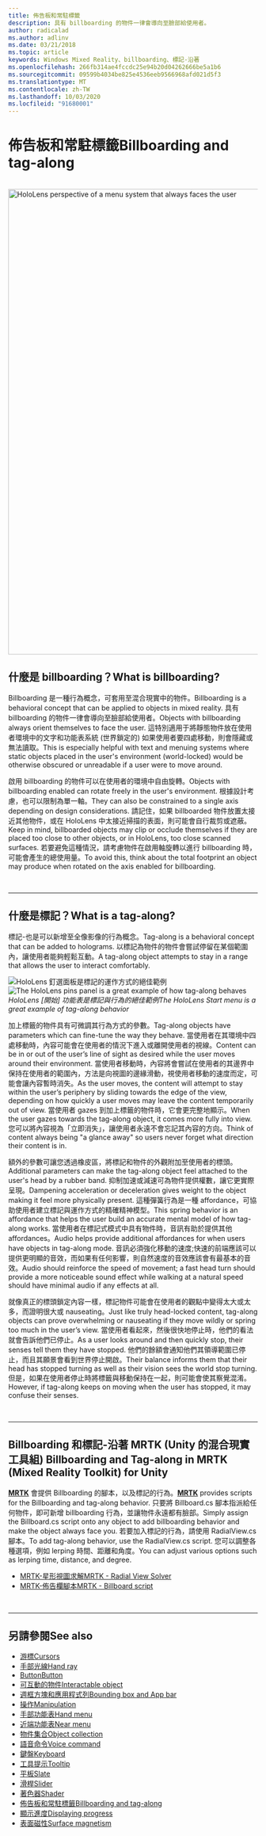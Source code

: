 ```yaml
---
title: 佈告板和常駐標籤
description: 具有 billboarding 的物件一律會導向至臉部給使用者。
author: radicalad
ms.author: adlinv
ms.date: 03/21/2018
ms.topic: article
keywords: Windows Mixed Reality、billboarding、標記-沿著
ms.openlocfilehash: 266fb314ae4fccdc25e94b20d04262666be5a1b6
ms.sourcegitcommit: 09599b4034be825e4536eeb9566968afd021d5f3
ms.translationtype: MT
ms.contentlocale: zh-TW
ms.lasthandoff: 10/03/2020
ms.locfileid: "91680001"
---
```

# <a name="billboarding-and-tag-along"></a><span data-ttu-id="7e366-104">佈告板和常駐標籤</span><span class="sxs-lookup"><span data-stu-id="7e366-104">Billboarding and tag-along</span></span>

<br>

<img src="images/MRTK_TagAlong.gif" alt="HoloLens perspective of a menu system that always faces the user" width="940px">
<br>

## <a name="what-is-billboarding"></a><span data-ttu-id="7e366-105">什麼是 billboarding？</span><span class="sxs-lookup"><span data-stu-id="7e366-105">What is billboarding?</span></span>

<span data-ttu-id="7e366-106">Billboarding 是一種行為概念，可套用至混合現實中的物件。</span><span class="sxs-lookup"><span data-stu-id="7e366-106">Billboarding is a behavioral concept that can be applied to objects in mixed reality.</span></span> <span data-ttu-id="7e366-107">具有 billboarding 的物件一律會導向至臉部給使用者。</span><span class="sxs-lookup"><span data-stu-id="7e366-107">Objects with billboarding always orient themselves to face the user.</span></span> <span data-ttu-id="7e366-108">這特別適用于將靜態物件放在使用者環境中的文字和功能表系統 (世界鎖定的) 如果使用者要四處移動，則會隱藏或無法讀取。</span><span class="sxs-lookup"><span data-stu-id="7e366-108">This is especially helpful with text and menuing systems where static objects placed in the user's environment (world-locked) would be otherwise obscured or unreadable if a user were to move around.</span></span>

<span data-ttu-id="7e366-109">啟用 billboarding 的物件可以在使用者的環境中自由旋轉。</span><span class="sxs-lookup"><span data-stu-id="7e366-109">Objects with billboarding enabled can rotate freely in the user's environment.</span></span> <span data-ttu-id="7e366-110">根據設計考慮，也可以限制為單一軸。</span><span class="sxs-lookup"><span data-stu-id="7e366-110">They can also be constrained to a single axis depending on design considerations.</span></span> <span data-ttu-id="7e366-111">請記住，如果 billboarded 物件放置太接近其他物件，或在 HoloLens 中太接近掃描的表面，則可能會自行裁剪或遮蔽。</span><span class="sxs-lookup"><span data-stu-id="7e366-111">Keep in mind, billboarded objects may clip or occlude themselves if they are placed too close to other objects, or in HoloLens, too close scanned surfaces.</span></span> <span data-ttu-id="7e366-112">若要避免這種情況，請考慮物件在啟用軸旋轉以進行 billboarding 時，可能會產生的總使用量。</span><span class="sxs-lookup"><span data-stu-id="7e366-112">To avoid this, think about the total footprint an object may produce when rotated on the axis enabled for billboarding.</span></span>

<br>

---
## <a name="what-is-a-tag-along"></a><span data-ttu-id="7e366-113">什麼是標記？</span><span class="sxs-lookup"><span data-stu-id="7e366-113">What is a tag-along?</span></span>

<span data-ttu-id="7e366-114">標記-也是可以新增至全像影像的行為概念。</span><span class="sxs-lookup"><span data-stu-id="7e366-114">Tag-along is a behavioral concept that can be added to holograms.</span></span> <span data-ttu-id="7e366-115">以標記為物件的物件會嘗試停留在某個範圍內，讓使用者能夠輕鬆互動。</span><span class="sxs-lookup"><span data-stu-id="7e366-115">A tag-along object attempts to stay in a range that allows the user to interact comfortably.</span></span>

<span data-ttu-id="7e366-116">![HoloLens 釘選面板是標記的運作方式的絕佳範例](images/tagalong-1000px.jpg)</span><span class="sxs-lookup"><span data-stu-id="7e366-116">![The HoloLens pins panel is a great example of how tag-along behaves](images/tagalong-1000px.jpg)</span></span><br>
<span data-ttu-id="7e366-117">*HoloLens [開始] 功能表是標記與行為的絕佳範例*</span><span class="sxs-lookup"><span data-stu-id="7e366-117">*The HoloLens Start menu is a great example of tag-along behavior*</span></span>

<span data-ttu-id="7e366-118">加上標籤的物件具有可微調其行為方式的參數。</span><span class="sxs-lookup"><span data-stu-id="7e366-118">Tag-along objects have parameters which can fine-tune the way they behave.</span></span> <span data-ttu-id="7e366-119">當使用者在其環境中四處移動時，內容可能會在使用者的情況下進入或離開使用者的視線。</span><span class="sxs-lookup"><span data-stu-id="7e366-119">Content can be in or out of the user’s line of sight as desired while the user moves around their environment.</span></span> <span data-ttu-id="7e366-120">當使用者移動時，內容將會嘗試在使用者的其邊界中保持在使用者的範圍內，方法是向視圖的邊緣滑動，視使用者移動的速度而定，可能會讓內容暫時消失。</span><span class="sxs-lookup"><span data-stu-id="7e366-120">As the user moves, the content will attempt to stay within the user’s periphery by sliding towards the edge of the view, depending on how quickly a user moves may leave the content temporarily out of view.</span></span> <span data-ttu-id="7e366-121">當使用者 gazes 到加上標籤的物件時，它會更完整地顯示。</span><span class="sxs-lookup"><span data-stu-id="7e366-121">When the user gazes towards the tag-along object, it comes more fully into view.</span></span> <span data-ttu-id="7e366-122">您可以將內容視為「立即消失」，讓使用者永遠不會忘記其內容的方向。</span><span class="sxs-lookup"><span data-stu-id="7e366-122">Think of content always being "a glance away" so users never forget what direction their content is in.</span></span>

<span data-ttu-id="7e366-123">額外的參數可讓您透過橡皮區，將標記和物件的外觀附加至使用者的標頭。</span><span class="sxs-lookup"><span data-stu-id="7e366-123">Additional parameters can make the tag-along object feel attached to the user's head by a rubber band.</span></span> <span data-ttu-id="7e366-124">抑制加速或減速可為物件提供權數，讓它更實際呈現。</span><span class="sxs-lookup"><span data-stu-id="7e366-124">Dampening acceleration or deceleration gives weight to the object making it feel more physically present.</span></span> <span data-ttu-id="7e366-125">這種彈簧行為是一種 affordance，可協助使用者建立標記與運作方式的精確精神模型。</span><span class="sxs-lookup"><span data-stu-id="7e366-125">This spring behavior is an affordance that helps the user build an accurate mental model of how tag-along works.</span></span> <span data-ttu-id="7e366-126">當使用者在標記式模式中具有物件時，音訊有助於提供其他 affordances。</span><span class="sxs-lookup"><span data-stu-id="7e366-126">Audio helps provide additional affordances for when users have objects in tag-along mode.</span></span> <span data-ttu-id="7e366-127">音訊必須強化移動的速度;快速的前端應該可以提供更明顯的音效，而如果有任何影響，則自然速度的音效應該會有最基本的音效。</span><span class="sxs-lookup"><span data-stu-id="7e366-127">Audio should reinforce the speed of movement; a fast head turn should provide a more noticeable sound effect while walking at a natural speed should have minimal audio if any effects at all.</span></span>

<span data-ttu-id="7e366-128">就像真正的標頭鎖定內容一樣，標記物件可能會在使用者的觀點中變得太大或太多，而證明很大或 nauseating。</span><span class="sxs-lookup"><span data-stu-id="7e366-128">Just like truly head-locked content, tag-along objects can prove overwhelming or nauseating if they move wildly or spring too much in the user’s view.</span></span> <span data-ttu-id="7e366-129">當使用者看起來，然後很快地停止時，他們的看法就會告訴他們已停止。</span><span class="sxs-lookup"><span data-stu-id="7e366-129">As a user looks around and then quickly stop, their senses tell them they have stopped.</span></span> <span data-ttu-id="7e366-130">他們的餘額會通知他們其領導範圍已停止，而且其願景會看到世界停止開啟。</span><span class="sxs-lookup"><span data-stu-id="7e366-130">Their balance informs them that their head has stopped turning as well as their vision sees the world stop turning.</span></span> <span data-ttu-id="7e366-131">但是，如果在使用者停止時將標籤與移動保持在一起，則可能會使其察覺混淆。</span><span class="sxs-lookup"><span data-stu-id="7e366-131">However, if tag-along keeps on moving when the user has stopped, it may confuse their senses.</span></span>

<br>

---

## <a name="billboarding-and-tag-along-in-mrtk-mixed-reality-toolkit-for-unity"></a><span data-ttu-id="7e366-132">Billboarding 和標記-沿著 MRTK (Unity 的混合現實工具組) </span><span class="sxs-lookup"><span data-stu-id="7e366-132">Billboarding and Tag-along in MRTK (Mixed Reality Toolkit) for Unity</span></span>
<span data-ttu-id="7e366-133">**[MRTK](https://github.com/Microsoft/MixedRealityToolkit-Unity)** 會提供 Billboarding 的腳本，以及標記的行為。</span><span class="sxs-lookup"><span data-stu-id="7e366-133">**[MRTK](https://github.com/Microsoft/MixedRealityToolkit-Unity)** provides scripts for the Billboarding and tag-along behavior.</span></span> <span data-ttu-id="7e366-134">只要將 Billboard.cs 腳本指派給任何物件，即可新增 billboarding 行為，並讓物件永遠都有臉部。</span><span class="sxs-lookup"><span data-stu-id="7e366-134">Simply assign the Billboard.cs script onto any object to add billboarding behavior and make the object always face you.</span></span> <span data-ttu-id="7e366-135">若要加入標記的行為，請使用 RadialView.cs 腳本。</span><span class="sxs-lookup"><span data-stu-id="7e366-135">To add tag-along behavior, use the RadialView.cs script.</span></span> <span data-ttu-id="7e366-136">您可以調整各種選項，例如 lerping 時間、距離和角度。</span><span class="sxs-lookup"><span data-stu-id="7e366-136">You can adjust various options such as lerping time, distance, and degree.</span></span>

* [<span data-ttu-id="7e366-137">MRTK-星形視圖求解</span><span class="sxs-lookup"><span data-stu-id="7e366-137">MRTK - Radial View Solver</span></span>](https://microsoft.github.io/MixedRealityToolkit-Unity/Documentation/README_Solver.html#radialview)
* [<span data-ttu-id="7e366-138">MRTK-佈告欄腳本</span><span class="sxs-lookup"><span data-stu-id="7e366-138">MRTK - Billboard script</span></span>](https://github.com/microsoft/MixedRealityToolkit-Unity/blob/mrtk_release/Assets/MixedRealityToolkit.SDK/Features/UX/Scripts/Utilities/Billboard.cs)


<br>

---

## <a name="see-also"></a><span data-ttu-id="7e366-139">另請參閱</span><span class="sxs-lookup"><span data-stu-id="7e366-139">See also</span></span>

* [<span data-ttu-id="7e366-140">游標</span><span class="sxs-lookup"><span data-stu-id="7e366-140">Cursors</span></span>](cursors.md)
* [<span data-ttu-id="7e366-141">手部光線</span><span class="sxs-lookup"><span data-stu-id="7e366-141">Hand ray</span></span>](point-and-commit.md)
* [<span data-ttu-id="7e366-142">Button</span><span class="sxs-lookup"><span data-stu-id="7e366-142">Button</span></span>](button.md)
* [<span data-ttu-id="7e366-143">可互動的物件</span><span class="sxs-lookup"><span data-stu-id="7e366-143">Interactable object</span></span>](interactable-object.md)
* [<span data-ttu-id="7e366-144">週框方塊和應用程式列</span><span class="sxs-lookup"><span data-stu-id="7e366-144">Bounding box and App bar</span></span>](app-bar-and-bounding-box.md)
* [<span data-ttu-id="7e366-145">操作</span><span class="sxs-lookup"><span data-stu-id="7e366-145">Manipulation</span></span>](direct-manipulation.md)
* [<span data-ttu-id="7e366-146">手部功能表</span><span class="sxs-lookup"><span data-stu-id="7e366-146">Hand menu</span></span>](hand-menu.md)
* [<span data-ttu-id="7e366-147">近端功能表</span><span class="sxs-lookup"><span data-stu-id="7e366-147">Near menu</span></span>](near-menu.md)
* [<span data-ttu-id="7e366-148">物件集合</span><span class="sxs-lookup"><span data-stu-id="7e366-148">Object collection</span></span>](object-collection.md)
* [<span data-ttu-id="7e366-149">語音命令</span><span class="sxs-lookup"><span data-stu-id="7e366-149">Voice command</span></span>](voice-input.md)
* [<span data-ttu-id="7e366-150">鍵盤</span><span class="sxs-lookup"><span data-stu-id="7e366-150">Keyboard</span></span>](keyboard.md)
* [<span data-ttu-id="7e366-151">工具提示</span><span class="sxs-lookup"><span data-stu-id="7e366-151">Tooltip</span></span>](tooltip.md)
* [<span data-ttu-id="7e366-152">平板</span><span class="sxs-lookup"><span data-stu-id="7e366-152">Slate</span></span>](slate.md)
* [<span data-ttu-id="7e366-153">滑桿</span><span class="sxs-lookup"><span data-stu-id="7e366-153">Slider</span></span>](slider.md)
* [<span data-ttu-id="7e366-154">著色器</span><span class="sxs-lookup"><span data-stu-id="7e366-154">Shader</span></span>](shader.md)
* [<span data-ttu-id="7e366-155">佈告板和常駐標籤</span><span class="sxs-lookup"><span data-stu-id="7e366-155">Billboarding and tag-along</span></span>](billboarding-and-tag-along.md)
* [<span data-ttu-id="7e366-156">顯示進度</span><span class="sxs-lookup"><span data-stu-id="7e366-156">Displaying progress</span></span>](progress.md)
* [<span data-ttu-id="7e366-157">表面磁性</span><span class="sxs-lookup"><span data-stu-id="7e366-157">Surface magnetism</span></span>](surface-magnetism.md)
